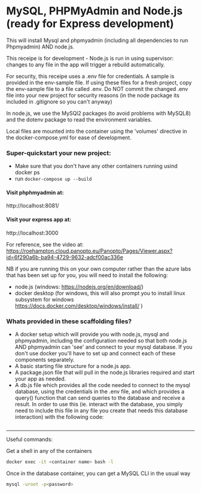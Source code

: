 # MySQL, PHPMyAdmin and Node.js (ready for Express development)

This will install Mysql and phpmyadmin (including all dependencies to run Phpmyadmin) AND node.js. 

This receipe is for development - Node.js is run in using supervisor: changes to any file in the app will trigger a rebuild automatically.

For security, this receipe uses a .env file for credentials.  A sample is provided in the env-sample file. If using these files for a fresh project, copy the env-sample file to a file called .env.  Do NOT commit the changed .env file into your new project for security reasons (in the node package its included in .gitignore so you can't anyway)

In node.js, we use the MySQl2 packages (to avoid problems with MySQL8) and the dotenv package to read the environment variables.

Local files are mounted into the container using the 'volumes' directive in the docker-compose.yml for ease of development.

### Super-quickstart your new project:

* Make sure that you don't have any other containers running usind docker ps
* run ```docker-compose up --build```

#### Visit phphmyadmin at:

http://localhost:8081/

#### Visit your express app at:

http://localhost:3000

For reference, see the video at: https://roehampton.cloud.panopto.eu/Panopto/Pages/Viewer.aspx?id=6f290a6b-ba94-4729-9632-adcf00ac336e

NB if you are running this on your own computer rather than the azure labs that has been set up for you, you will need to install the following:

* node.js  (windows: https://nodejs.org/en/download/)
* docker desktop (for windows, this will also prompt you to install linux subsystem for windows https://docs.docker.com/desktop/windows/install/ )

### Whats provided in these scaffolding files?


  * A docker setup which will provide you with node.js, mysql and phpmyadmin, including the configuration needed so that both node.js AND phpmyadmin can 'see' and connect to your mysql database.  If you don't use docker you'll have to set up and connect each of these components separately.
  * A basic starting file structure for a node.js app.
  * A package.json file that will pull in the node.js libraries required and start your app as needed.
  * A db.js file which provides all the code needed to connect to the mysql database, using the credentials in the .env file, and which provides a query() function that can send queries to the database and receive a result.  In order to use this (ie. interact with the database, you simply need to include this file in any file you create that needs this database interaction) with the following code:

```const db = require('./services/db');
```

____

Useful commands:

Get a shell in any of the containers

```bash
docker exec -it <container name> bash -l
```

Once in the database container, you can get a MySQL CLI in the usual way

```bash
mysql -uroot -p<password> 
```
